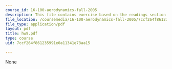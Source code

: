 ```yaml
---
course_id: 16-100-aerodynamics-fall-2005
description: This file contains exercise based on the readings section.
file_location: /coursemedia/16-100-aerodynamics-fall-2005/7ccf264f861235991e0a11341e78aa15_hw9.pdf
file_type: application/pdf
layout: pdf
title: hw9.pdf
type: course
uid: 7ccf264f861235991e0a11341e78aa15

---
```

None